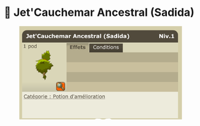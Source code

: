 # 🌳 Jet'Cauchemar Ancestral (Sadida)

<figure><img src="../../../.gitbook/assets/image (8).png" alt=""><figcaption></figcaption></figure>
